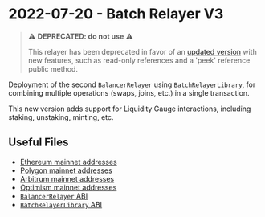 # 2022-07-20 - Batch Relayer V3

> ⚠️ **DEPRECATED: do not use** ⚠️
>
> This relayer has been deprecated in favor of an [updated version](../../20220916-batch-relayer-v4) with new features, such as read-only references and a 'peek' reference public method.

Deployment of the second `BalancerRelayer` using `BatchRelayerLibrary`, for combining multiple operations (swaps, joins, etc.) in a single transaction.

This new version adds support for Liquidity Gauge interactions, including staking, unstaking, minting, etc.

## Useful Files

- [Ethereum mainnet addresses](./output/mainnet.json)
- [Polygon mainnet addresses](./output/polygon.json)
- [Arbitrum mainnet addresses](./output/arbitrum.json)
- [Optimism mainnet addresses](./output/optimism.json)
- [`BalancerRelayer` ABI](./abi/BalancerRelayer.json)
- [`BatchRelayerLibrary` ABI](./abi/BatchRelayerLibrary.json)
